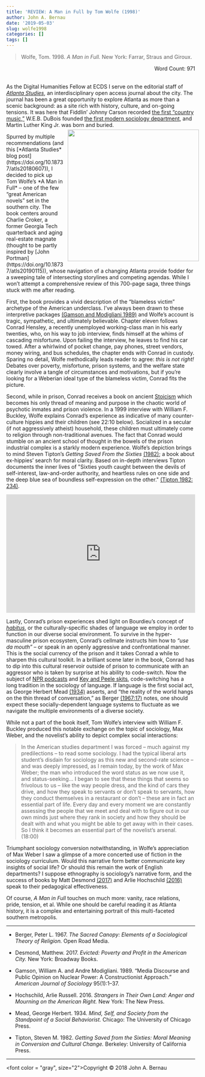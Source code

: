 ```yaml
---
title: 'REVIEW: A Man in Full by Tom Wolfe (1998)'
author: John A. Bernau
date: '2019-05-03'
slug: wolfe1998
categories: []
tags: []
---
```


> Wolfe, Tom. 1998. *A Man in Full.* New York: Farrar, Straus and Giroux.

<div style="text-align: right">Word Count: 971</div>
<br>

As the Digital Humanities Fellow at ECDS I serve on the editorial staff of [*Atlanta Studies*](https://www.atlantastudies.org/), an interdisciplinary open access journal about the city. The journal has been a great opportunity to explore Atlanta as more than a scenic background: as a site rich with history, culture, and on-going tensions. It was here that Fiddlin’ Johnny Carson recorded [the first “country music,”](https://doi.org/10.18737/atls20170809) W.E.B. DuBois founded [the first modern sociology department](https://doi.org/10.18737/atls20170525), and Martin Luther King Jr. was born and buried.

<div style= "float:right;position: relative; top: -10px; left: 10px;">
<img src="/blog/wolfe1998.jpg" height="350" />
</div> Spurred by multiple recommendations (and this [*Atlanta Studies* blog post](https://doi.org/10.18737/atls20180607)), I decided to pick up Tom Wolfe’s *A Man in Full* – one of the few “great American novels” set in the southern city. The book centers around Charlie Croker, a former Georgia Tech quarterback and aging real-estate magnate (thought to be partly inspired by [John Portman](https://doi.org/10.18737/atls20190115)), whose navigation of a changing Atlanta provide fodder for a sweeping tale of intersecting storylines and competing agendas. While I won’t attempt a comprehensive review of this 700-page saga, three things stuck with me after reading. 

First, the book provides a vivid description of the “blameless victim” archetype of the American underclass. I’ve always been drawn to these interpretive packages [(Gamson and Modigliani 1989)](#ref) and Wolfe’s account is tragic, sympathetic, and ultimately believable. Chapter eleven follows Conrad Hensley, a recently unemployed working-class man in his early twenties, who, on his way to job interview, finds himself at the whims of cascading misfortune. Upon failing the interview, he leaves to find his car towed. After a whirlwind of pocket change, pay phones, street vendors, money wiring, and bus schedules, the chapter ends with Conrad in custody. Sparing no detail, Wolfe methodically leads reader to agree: *this is not right!* Debates over poverty, misfortune, prison systems, and the welfare state clearly involve a tangle of circumstances and motivations, but if you’re looking for a Weberian ideal type of the blameless victim, Conrad fits the picture.

Second, while in prison, Conrad receives a book on ancient [Stoicism](https://en.wikipedia.org/wiki/Stoicism) which becomes his only thread of meaning and purpose in the chaotic world of psychotic inmates and prison violence. In a 1999 interview with William F. Buckley, Wolfe explains Conrad’s experience as indicative of many counter-culture hippies and their children (see 22:10 below). Socialized in a secular (if not aggressively atheist) household, these children must ultimately come to religion through non-traditional avenues. The fact that Conrad would stumble on an ancient school of thought in the bowels of the prison industrial complex is a starkly modern experience. Wolfe’s depiction brings to mind Steven Tipton’s *Getting Saved From the Sixties* [(1982)](#ref); a book about ex-hippies’ search for moral clarity. Based on in-depth interviews Tipton documents the inner lives of "Sixties youth caught between the devils of self-interest, law-and-order authority, and heartless rules on one side and the deep blue sea of boundless self-expression on the other." [(Tipton 1982: 234)](#ref).  

<p align="center"><iframe width="100%" height="315" src="https://www.youtube.com/embed/by23-Ir0FtM?start=1330" frameborder="0" allow="accelerometer; autoplay; encrypted-media; gyroscope; picture-in-picture" allowfullscreen></iframe></p>
  
Lastly, Conrad’s prison experiences shed light on Bourdieu’s concept of [*habitus*](https://en.wikipedia.org/wiki/Habitus_(sociology)), or the culturally-specific shades of language we employ in order to function in our diverse social environment. To survive in the hyper-masculine prison ecosystem, Conrad’s cellmate instructs him how to *“use da mouth”* – or speak in an openly aggressive and confrontational manner. This is the social currency of the prison and it takes Conrad a while to sharpen this cultural toolkit. In a brilliant scene later in the book, Conrad has to dip into this cultural reservoir outside of prison to communicate with an aggressor who is taken by surprise at his ability to code-switch. Now the subject of [NPR podcasts](https://www.npr.org/sections/codeswitch/) and [Key and Peele skits](https://www.youtube.com/watch?v=_YkE7W6qegg), code-switching has a long tradition in the sociology of language. If language is the first social act, as George Herbert Mead [(1934)](#ref) asserts, and “the reality of the world hangs on the thin thread of conversation,” as Berger [(1967:17)](#ref) notes, one should expect these socially-dependent language systems to fluctuate as we navigate the multiple environments of a diverse society. 

While not a part of the book itself, Tom Wolfe’s interview with William F. Buckley produced this notable exchange on the topic of sociology, Max Weber, and the novelist’s ability to depict complex social interactions: 

> In the American studies department I was forced – much against my predilections – to read some sociology. I had the typical liberal arts student’s disdain for sociology as this new and second-rate science – and was deeply impressed, as I remain today, by the work of Max Weber; the man who introduced the word status as we now use it, and status-seeking… I began to see that these things that seems so frivolous to us – like the way people dress, and the kind of cars they drive, and how they speak to servants or don’t speak to servants, how they conduct themselves in a restaurant or don’t – these are in fact an essential part of life. Every day and every moment we are constantly assessing the people that we meet and deal with to figure out in our own minds just where they rank in society and how they should be dealt with and what you might be able to get away with in their cases. So I think it becomes an essential part of the novelist’s arsenal. (18:00)

Triumphant sociology conversion notwithstanding, in Wolfe’s appreciation of Max Weber I saw a glimpse of a more concerted use of fiction in the sociology curriculum. Would this narrative form better communicate key insights of social life? Or should this remain the work of English departments? I suppose ethnography is sociology’s narrative form, and the success of books by Matt Desmond [(2017)](#ref) and Arlie Hochschild [(2016)](#ref) speak to their pedagogical effectiveness. 

Of course, *A Man in Full* touches on much more: vanity, race relations, pride, tension, et al. While one should be careful reading it as Atlanta history, it is a complex and entertaining portrait of this multi-faceted southern metropolis. 

---

<a name="ref"></a>

* Berger, Peter L. 1967. *The Sacred Canopy: Elements of a Sociological Theory of Religion.* Open Road Media.

* Desmond, Matthew. 2017. *Evicted: Poverty and Profit in the American City.* New York: Broadway Books.

* Gamson, William A. and Andre Modigliani. 1989. “Media Discourse and Public Opinion on Nuclear Power: A Constructionist Approach.” *American Journal of Sociology* 95(1):1–37.

* Hochschild, Arlie Russell. 2016. *Strangers in Their Own Land: Anger and Mourning on the American Right.* New York: The New Press.

* Mead, George Herbert. 1934. *Mind, Self, and Society from the Standpoint of a Social Behaviorist.* Chicago: The University of Chicago Press.

* Tipton, Steven M. 1982. *Getting Saved from the Sixties: Moral Meaning in Conversion and Cultural Change.* Berkeley: University of California Press.

___

<font color = "gray", size="2">Copyright &copy; 2018 John A. Bernau</font>